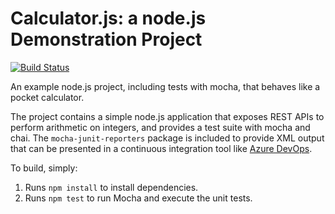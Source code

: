Calculator.js: a node.js Demonstration Project
==============================================

[![Build Status](https://dev.azure.com/nataliamachado64/ProjectAzureNatalia/_apis/build/status/nattymachado.calculator?branchName=master)](https://dev.azure.com/nataliamachado64/ProjectAzureNatalia/_build/latest?definitionId=5&branchName=master)

An example node.js project, including tests with mocha, that behaves like
a pocket calculator.

The project contains a simple node.js application that exposes REST APIs
to perform arithmetic on integers, and provides a test suite with mocha
and chai.  The `mocha-junit-reporters` package is included to provide XML
output that can be presented in a continuous integration tool like
[Azure DevOps](https://azure.com/devops).

To build, simply:

1. Runs `npm install` to install dependencies.
2. Runs `npm test` to run Mocha and execute the unit tests.


